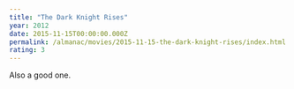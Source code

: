 ```yaml
---
title: "The Dark Knight Rises"
year: 2012
date: 2015-11-15T00:00:00.000Z
permalink: /almanac/movies/2015-11-15-the-dark-knight-rises/index.html
rating: 3
---
```


Also a good one.